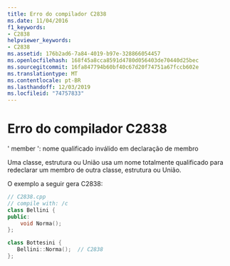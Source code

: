 ```yaml
---
title: Erro do compilador C2838
ms.date: 11/04/2016
f1_keywords:
- C2838
helpviewer_keywords:
- C2838
ms.assetid: 176b2ad6-7a84-4019-b97e-328866054457
ms.openlocfilehash: 168f45a8cca8591d4780d056403de70440d25bec
ms.sourcegitcommit: 16fa847794b60bf40c67d20f74751a67fccb602e
ms.translationtype: MT
ms.contentlocale: pt-BR
ms.lasthandoff: 12/03/2019
ms.locfileid: "74757833"
---
```

# <a name="compiler-error-c2838"></a>Erro do compilador C2838

' member ': nome qualificado inválido em declaração de membro

Uma classe, estrutura ou União usa um nome totalmente qualificado para redeclarar um membro de outra classe, estrutura ou União.

O exemplo a seguir gera C2838:

```cpp
// C2838.cpp
// compile with: /c
class Bellini {
public:
    void Norma();
};

class Bottesini {
   Bellini::Norma();  // C2838
};
```
